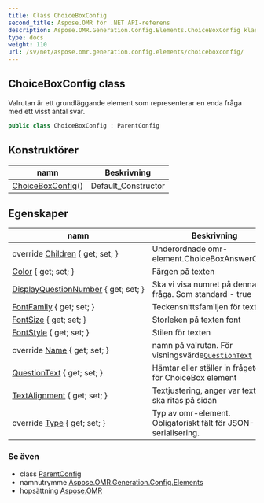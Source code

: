```yaml
---
title: Class ChoiceBoxConfig
second_title: Aspose.OMR för .NET API-referens
description: Aspose.OMR.Generation.Config.Elements.ChoiceBoxConfig klass. Valrutan är ett grundläggande element som representerar en enda fråga med ett visst antal svar.
type: docs
weight: 110
url: /sv/net/aspose.omr.generation.config.elements/choiceboxconfig/
---
```

## ChoiceBoxConfig class

Valrutan är ett grundläggande element som representerar en enda fråga med ett visst antal svar.

```csharp
public class ChoiceBoxConfig : ParentConfig
```

## Konstruktörer

| namn | Beskrivning |
| --- | --- |
| [ChoiceBoxConfig](choiceboxconfig/)() | Default_Constructor |

## Egenskaper

| namn | Beskrivning |
| --- | --- |
| override [Children](../../aspose.omr.generation.config.elements/choiceboxconfig/children/) { get; set; } | Underordnade omr-element.ChoiceBoxAnswerConfig |
| [Color](../../aspose.omr.generation.config.elements/choiceboxconfig/color/) { get; set; } | Färgen på texten |
| [DisplayQuestionNumber](../../aspose.omr.generation.config.elements/choiceboxconfig/displayquestionnumber/) { get; set; } | Ska vi visa numret på denna fråga. Som standard - true |
| [FontFamily](../../aspose.omr.generation.config.elements/choiceboxconfig/fontfamily/) { get; set; } | Teckensnittsfamiljen för text |
| [FontSize](../../aspose.omr.generation.config.elements/choiceboxconfig/fontsize/) { get; set; } | Storleken på texten font |
| [FontStyle](../../aspose.omr.generation.config.elements/choiceboxconfig/fontstyle/) { get; set; } | Stilen för texten |
| override [Name](../../aspose.omr.generation.config.elements/choiceboxconfig/name/) { get; set; } | namn på valrutan. För visningsvärde[`QuestionText`](./questiontext/) |
| [QuestionText](../../aspose.omr.generation.config.elements/choiceboxconfig/questiontext/) { get; set; } | Hämtar eller ställer in frågetext för ChoiceBox element |
| [TextAlignment](../../aspose.omr.generation.config.elements/choiceboxconfig/textalignment/) { get; set; } | Textjustering, anger var texten ska ritas på sidan |
| override [Type](../../aspose.omr.generation.config.elements/choiceboxconfig/type/) { get; set; } | Typ av omr-element. Obligatoriskt fält för JSON-serialisering. |

### Se även

* class [ParentConfig](../../aspose.omr.generation.config/parentconfig/)
* namnutrymme [Aspose.OMR.Generation.Config.Elements](../../aspose.omr.generation.config.elements/)
* hopsättning [Aspose.OMR](../../)


